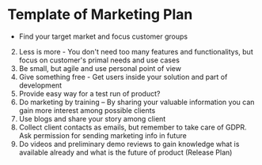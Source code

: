 # Template of Marketing Plan

* Find your target market and focus customer groups
2. Less is more -  You don't need too many features and functionalitys, but focus on customer's primal needs and use cases
3. Be small, but agile and use personal point of view
4. Give something free - Get users inside your solution and part of development
5. Provide easy way for a test run of product? 
6. Do marketing by training – By sharing your valuable information you can gain more interest among possible clients
7. Use blogs and share your story among client
8. Collect client contacts as emails, but remember to take care of GDPR. Ask permission for sending marketing info in future
9. Do videos and preliminary demo reviews to gain knowledge what is available already and what is the future of product (Release Plan)

